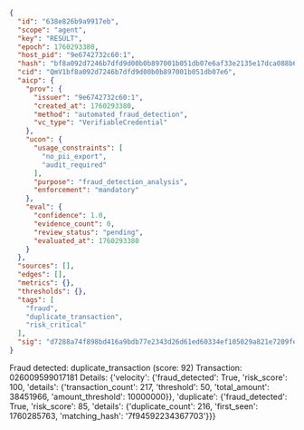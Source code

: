 ```json
{
  "id": "638e826b9a9917eb",
  "scope": "agent",
  "key": "RESULT",
  "epoch": 1760293380,
  "host_pid": "9e6742732c60:1",
  "hash": "bf8a092d7246b7dfd9d00b0b897001b051db07e6af33e2135e17dca088b61602",
  "cid": "QmV1bf8a092d7246b7dfd9d00b0b897001b051db07e6",
  "aicp": {
    "prov": {
      "issuer": "9e6742732c60:1",
      "created_at": 1760293380,
      "method": "automated_fraud_detection",
      "vc_type": "VerifiableCredential"
    },
    "ucon": {
      "usage_constraints": [
        "no_pii_export",
        "audit_required"
      ],
      "purpose": "fraud_detection_analysis",
      "enforcement": "mandatory"
    },
    "eval": {
      "confidence": 1.0,
      "evidence_count": 0,
      "review_status": "pending",
      "evaluated_at": 1760293380
    }
  },
  "sources": [],
  "edges": [],
  "metrics": {},
  "thresholds": {},
  "tags": [
    "fraud",
    "duplicate_transaction",
    "risk_critical"
  ],
  "sig": "d7288a74f898bd416a9bdb77e2343d26d61ed60334ef105029a821e7209fef1a"
}
```

Fraud detected: duplicate_transaction (score: 92)
Transaction: 026009599017181
Details: {'velocity': {'fraud_detected': True, 'risk_score': 100, 'details': {'transaction_count': 217, 'threshold': 50, 'total_amount': 38451966, 'amount_threshold': 10000000}}, 'duplicate': {'fraud_detected': True, 'risk_score': 85, 'details': {'duplicate_count': 216, 'first_seen': 1760285763, 'matching_hash': '7f94592234367703'}}}